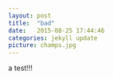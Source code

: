 ```yaml
---
layout: post
title:  "bad"
date:   2015-08-25 17:44:46
categories: jekyll update
picture: champs.jpg
---
```

a test!!!
